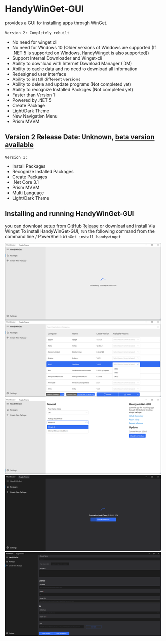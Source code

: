 # HandyWinGet-GUI
 
provides a GUI for installing apps through WinGet.

`Version 2: Completely rebuilt`
- No need for winget cli
- No need for Windows 10 (Older versions of Windows are supported (If .NET 5 is supported on Windows, HandyWinget is also supported))
- Support Internal Downloader and Winget-cli
- Ability to download with Internet Download Manager (IDM)
- Ability to cache data and no need to download all information
- Redesigned user interface
- Ability to install different versions
- Ability to delete and update programs (Not completed yet)
- Ability to recognize Installed Packages (Not completed yet)
- Faster than Version 1
- Powered by .NET 5
- Create Package
- Light/Dark Theme
- New Navigation Menu
- Prism MVVM

## Version 2 Release Date: Unknown, [beta version available](https://github.com/HandyOrg/HandyWinGet-GUI/releases)


`Version 1:`
- Install Packages
- Recognize Installed Packages
- Create Packages
- .Net Core 3.1
- Prism MVVM
- Multi Language
- Light/Dark Theme

## Installing and running HandyWinGet-GUI
you can download setup from GitHub [Release](https://github.com/HandyOrg/HandyWinGet-GUI/releases) or download and install Via Winget
To install HandyWinGet-GUI, run the following command from the command line / PowerShell:
`WinGet install handywinget`

![HandyWinGet-GUI](ScreenShot/1.png)
![HandyWinGet-GUI](ScreenShot/2.png)
![HandyWinGet-GUI](ScreenShot/3.png)
![HandyWinGet-GUI](ScreenShot/4.png)
![HandyWinGet-GUI](ScreenShot/5.png)

